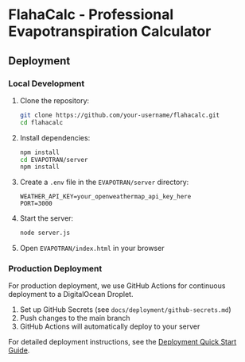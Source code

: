 # FlahaCalc - Professional Evapotranspiration Calculator

## Deployment

### Local Development

1. Clone the repository:
   ```bash
   git clone https://github.com/your-username/flahacalc.git
   cd flahacalc
   ```

2. Install dependencies:
   ```bash
   npm install
   cd EVAPOTRAN/server
   npm install
   ```

3. Create a `.env` file in the `EVAPOTRAN/server` directory:
   ```
   WEATHER_API_KEY=your_openweathermap_api_key_here
   PORT=3000
   ```

4. Start the server:
   ```bash
   node server.js
   ```

5. Open `EVAPOTRAN/index.html` in your browser

### Production Deployment

For production deployment, we use GitHub Actions for continuous deployment to a DigitalOcean Droplet.

1. Set up GitHub Secrets (see `docs/deployment/github-secrets.md`)
2. Push changes to the main branch
3. GitHub Actions will automatically deploy to your server

For detailed deployment instructions, see the [Deployment Quick Start Guide](docs/deployment/quick-start.md).
